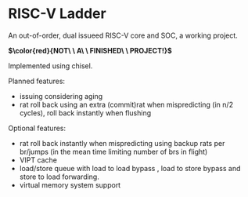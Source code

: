 # RISC-V Ladder
An out-of-order, dual issueed RISC-V core and SOC, a working project.

**$\color{red}{NOT\ \ A\ \ FINISHED\ \ PROJECT!}$**

Implemented using chisel.

Planned features:

- issuing considering aging
- rat roll back using an extra  (commit)rat when mispredicting (in n/2 cycles), roll back instantly when flushing 

Optional features:

- rat roll back instantly when mispredicting using backup rats per br/jumps (in the mean time limiting number of brs in flight) 
- VIPT cache
- load/store queue with load to load bypass , load to store bypass and store to load forwarding.
- virtual memory system support

